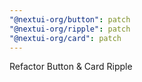 ```yaml
---
"@nextui-org/button": patch
"@nextui-org/ripple": patch
"@nextui-org/card": patch
---
```


Refactor Button & Card Ripple
